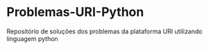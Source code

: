 # Problemas-URI-Python
Repositório de soluções dos problemas da plataforma URI utilizando linguagem python
